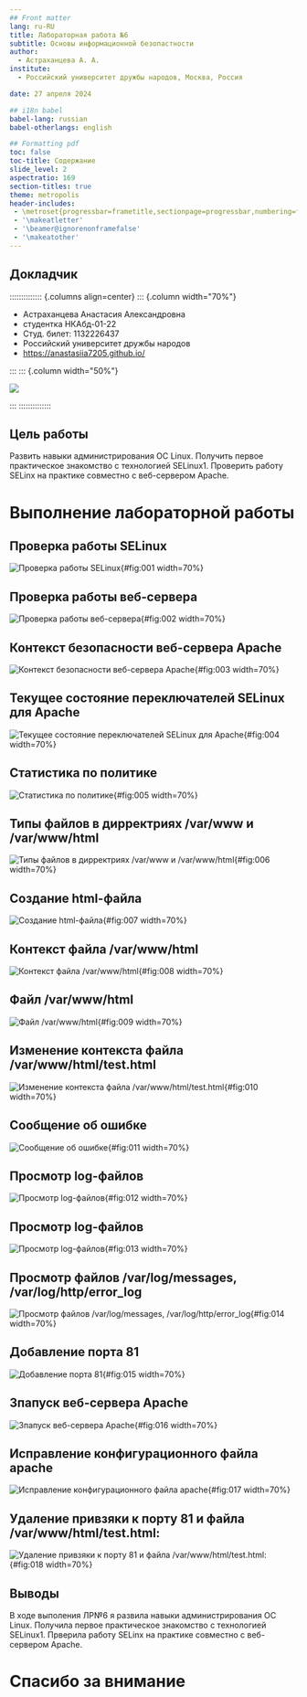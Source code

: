 ```yaml
---
## Front matter
lang: ru-RU
title: Лабораторная работа №6
subtitle: Основы информационной безопастности
author:
  - Астраханцева А. А.
institute:
  - Российский университет дружбы народов, Москва, Россия

date: 27 апреля 2024

## i18n babel
babel-lang: russian
babel-otherlangs: english

## Formatting pdf
toc: false
toc-title: Содержание
slide_level: 2
aspectratio: 169
section-titles: true
theme: metropolis
header-includes:
 - \metroset{progressbar=frametitle,sectionpage=progressbar,numbering=fraction}
 - '\makeatletter'
 - '\beamer@ignorenonframefalse'
 - '\makeatother'
---
```


## Докладчик

:::::::::::::: {.columns align=center}
::: {.column width="70%"}

  * Астраханцева Анастасия Александровна
  * студентка НКАбд-01-22
  * Студ. билет: 1132226437
  * Российский университет дружбы народов
  * <https://anastasiia7205.github.io/>

:::
::: {.column width="50%"}

![](./image/nastya.jpg)

:::
::::::::::::::

## Цель работы

Развить навыки администрирования ОС Linux. Получить первое практическое знакомство с технологией SELinux1.
Проверить работу SELinx на практике совместно с веб-сервером Apache.

# Выполнение лабораторной работы

## Проверка работы SELinux

![Проверка работы SELinux](image/1.jpg){#fig:001 width=70%}

## Проверка работы веб-сервера
	
![Проверка работы веб-сервера](image/3.jpg){#fig:002 width=70%}

## Контекст безопасности веб-сервера Apache

![Контекст безопасности веб-сервера Apache](image/4.jpg){#fig:003 width=70%}

## Текущее состояние переключателей SELinux для Apache

![Текущее состояние переключателей SELinux для Apache](image/5.jpg){#fig:004 width=70%}

## Статистика по политике

![Статистика по политике](image/6.jpg){#fig:005 width=70%}

## Типы файлов в дирректриях /var/www и /var/www/html

![Типы файлов в дирректриях /var/www и /var/www/html](image/7.jpg){#fig:006 width=70%}

## Создание html-файла

![Создание html-файла](image/8.jpg){#fig:007 width=70%}

## Контекст файла /var/www/html

![Контекст файла /var/www/html](image/9.jpg){#fig:008 width=70%}

## Файл /var/www/html

![Файл /var/www/html](image/10.jpg){#fig:009 width=70%}

## Изменение контекста файла /var/www/html/test.html

![Изменение контекста файла /var/www/html/test.html](image/11.jpg){#fig:010 width=70%}

## Сообщение об ошибке

![Сообщение об ошибке](image/12.jpg){#fig:011 width=70%}

## Просмотр log-файлов

![Просмотр log-файлов](image/13.jpg){#fig:012 width=70%}

## Просмотр log-файлов

![Просмотр log-файлов](image/14.jpg){#fig:013 width=70%}

## Просмотр файлов /var/log/messages, /var/log/http/error_log

![Просмотр файлов /var/log/messages, /var/log/http/error_log](image/15.jpg){#fig:014 width=70%}

## Добавление порта 81

![Добавление порта 81](image/16.jpg){#fig:015 width=70%}

## Зпапуск веб-сервера Apache

![Зпапуск веб-сервера Apache](image/17.jpg){#fig:016 width=70%}

## Исправление конфигурационного файла apache

![Исправление конфигурационного файла apache](image/18.jpg){#fig:017 width=70%}

## Удаление привзяки к порту 81 и файла /var/www/html/test.html:

![Удаление привзяки к порту 81 и файла /var/www/html/test.html:](image/19.jpg){#fig:018 width=70%}


## Выводы

В ходе выполения ЛР№6 я развила навыки администрирования ОС Linux. Получила первое практическое знакомство с технологией SELinux1. Прверила работу SELinx на практике совместно с веб-сервером Apache.

# Спасибо за внимание

